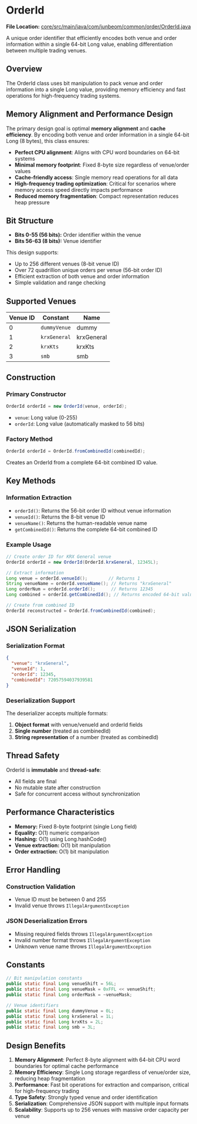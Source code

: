 # OrderId

**File Location:** [core/src/main/java/com/junbeom/common/order/OrderId.java](../../../../core/src/main/java/com/junbeom/common/order/OrderId.java)

A unique order identifier that efficiently encodes both venue and order information within a single 64-bit Long value, enabling differentiation between multiple trading venues.

## Overview

The OrderId class uses bit manipulation to pack venue and order information into a single Long value, providing memory efficiency and fast operations for high-frequency trading systems.

## Memory Alignment and Performance Design

The primary design goal is optimal **memory alignment** and **cache efficiency**. By encoding both venue and order information in a single 64-bit Long (8 bytes), this class ensures:

- **Perfect CPU alignment**: Aligns with CPU word boundaries on 64-bit systems
- **Minimal memory footprint**: Fixed 8-byte size regardless of venue/order values  
- **Cache-friendly access**: Single memory read operations for all data
- **High-frequency trading optimization**: Critical for scenarios where memory access speed directly impacts performance
- **Reduced memory fragmentation**: Compact representation reduces heap pressure

## Bit Structure

- **Bits 0-55 (56 bits):** Order identifier within the venue
- **Bits 56-63 (8 bits):** Venue identifier

This design supports:
- Up to 256 different venues (8-bit venue ID)
- Over 72 quadrillion unique orders per venue (56-bit order ID)
- Efficient extraction of both venue and order information
- Simple validation and range checking

## Supported Venues

| Venue ID | Constant | Name |
|----------|----------|------|
| 0 | `dummyVenue` | dummy |
| 1 | `krxGeneral` | krxGeneral |
| 2 | `krxKts` | krxKts |
| 3 | `smb` | smb |

## Construction

### Primary Constructor
```java
OrderId orderId = new OrderId(venue, orderId);
```
- `venue`: Long value (0-255)
- `orderId`: Long value (automatically masked to 56 bits)

### Factory Method
```java
OrderId orderId = OrderId.fromCombinedId(combinedId);
```
Creates an OrderId from a complete 64-bit combined ID value.

## Key Methods

### Information Extraction
- `orderId()`: Returns the 56-bit order ID without venue information
- `venueId()`: Returns the 8-bit venue ID
- `venueName()`: Returns the human-readable venue name
- `getCombinedId()`: Returns the complete 64-bit combined ID

### Example Usage
```java
// Create order ID for KRX General venue
OrderId orderId = new OrderId(OrderId.krxGeneral, 12345L);

// Extract information
Long venue = orderId.venueId();        // Returns 1
String venueName = orderId.venueName(); // Returns "krxGeneral"
Long orderNum = orderId.orderId();      // Returns 12345
Long combined = orderId.getCombinedId(); // Returns encoded 64-bit value

// Create from combined ID
OrderId reconstructed = OrderId.fromCombinedId(combined);
```

## JSON Serialization

### Serialization Format
```json
{
  "venue": "krxGeneral",
  "venueId": 1,
  "orderId": 12345,
  "combinedId": 72057594037939581
}
```

### Deserialization Support
The deserializer accepts multiple formats:
1. **Object format** with venue/venueId and orderId fields
2. **Single number** (treated as combinedId)
3. **String representation** of a number (treated as combinedId)

## Thread Safety

OrderId is **immutable** and **thread-safe**:
- All fields are final
- No mutable state after construction
- Safe for concurrent access without synchronization

## Performance Characteristics

- **Memory:** Fixed 8-byte footprint (single Long field)
- **Equality:** O(1) numeric comparison
- **Hashing:** O(1) using Long.hashCode()
- **Venue extraction:** O(1) bit manipulation
- **Order extraction:** O(1) bit manipulation

## Error Handling

### Construction Validation
- Venue ID must be between 0 and 255
- Invalid venue throws `IllegalArgumentException`

### JSON Deserialization Errors
- Missing required fields throws `IllegalArgumentException`
- Invalid number format throws `IllegalArgumentException`
- Unknown venue name throws `IllegalArgumentException`

## Constants

```java
// Bit manipulation constants
public static final Long venueShift = 56L;
public static final Long venueMask = 0xFFL << venueShift;
public static final Long orderMask = ~venueMask;

// Venue identifiers
public static final Long dummyVenue = 0L;
public static final Long krxGeneral = 1L;
public static final Long krxKts = 2L;
public static final Long smb = 3L;
```

## Design Benefits

1. **Memory Alignment**: Perfect 8-byte alignment with 64-bit CPU word boundaries for optimal cache performance
2. **Memory Efficiency**: Single Long storage regardless of venue/order size, reducing heap fragmentation
3. **Performance**: Fast bit operations for extraction and comparison, critical for high-frequency trading
4. **Type Safety**: Strongly typed venue and order identification
5. **Serialization**: Comprehensive JSON support with multiple input formats
6. **Scalability**: Supports up to 256 venues with massive order capacity per venue